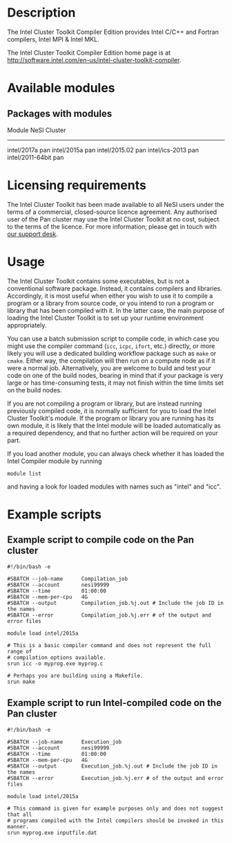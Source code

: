<!-- The above lines, specifying the category, section and title, must be
present and always comprising the first three lines of the article. -->

# Description

The Intel Cluster Toolkit Compiler Edition provides Intel C/C++ and
Fortran compilers, Intel MPI & Intel MKL.

The Intel Cluster Toolkit Compiler Edition home page is at
<http://software.intel.com/en-us/intel-cluster-toolkit-compiler>.

# Available modules

## Packages with modules

  Module             NeSI Cluster
  ------------------ --------------
  intel/2017a        pan
  intel/2015a        pan
  intel/2015.02      pan
  intel/ics-2013     pan
  intel/2011-64bit   pan

# Licensing requirements

The Intel Cluster Toolkit has been made available to all NeSI users
under the terms of a commercial, closed-source licence agreement. Any
authorised user of the Pan cluster may use the Intel Cluster Toolkit at
no cost, subject to the terms of the licence. For more information,
please get in touch with [our support desk](mailto:support@nesi.org.nz).

# Usage

The Intel Cluster Toolkit contains some executables, but is not a
conventional software package. Instead, it contains compilers and
libraries. Accordingly, it is most useful when either you wish to use it
to compile a program or a library from source code, or you intend to run
a program or library that has been compiled with it. In the latter case,
the main purpose of loading the Intel Cluster Toolkit is to set up your
runtime environment appropriately.

You can use a batch submission script to compile code, in which case you
might use the compiler command (`icc`, `icpc`, `ifort`, etc.) directly,
or more likely you will use a dedicated building workflow package such
as `make` or `cmake`. Either way, the compilation will then run on a
compute node as if it were a normal job. Alternatively, you are welcome
to build and test your code on one of the build nodes, bearing in mind
that if your package is very large or has time-consuming tests, it may
not finish within the time limits set on the build nodes.

If you are not compiling a program or library, but are instead running
previously compiled code, it is normally sufficient for you to load the
Intel Cluster Toolkit\'s module. If the program or library you are
running has its own module, it is likely that the Intel module will be
loaded automatically as a required dependency, and that no further
action will be required on your part.

If you load another module, you can always check whether it has loaded
the Intel Compiler module by running

    module list

and having a look for loaded modules with names such as \"intel\" and
\"icc\".

# Example scripts

## Example script to compile code on the Pan cluster

    #!/bin/bash -e

    #SBATCH --job-name      Compilation_job
    #SBATCH --account       nesi99999
    #SBATCH --time          01:00:00
    #SBATCH --mem-per-cpu   4G
    #SBATCH --output        Compilation_job.%j.out # Include the job ID in the names
    #SBATCH --error         Compilation_job.%j.err # of the output and error files

    module load intel/2015a

    # This is a basic compiler command and does not represent the full range of
    # compilation options available.
    srun icc -o myprog.exe myprog.c

    # Perhaps you are building using a Makefile.
    srun make

## Example script to run Intel-compiled code on the Pan cluster

    #!/bin/bash -e

    #SBATCH --job-name      Execution_job
    #SBATCH --account       nesi99999
    #SBATCH --time          01:00:00
    #SBATCH --mem-per-cpu   4G
    #SBATCH --output        Execution_job.%j.out # Include the job ID in the names
    #SBATCH --error         Execution_job.%j.err # of the output and error files

    module load intel/2015a

    # This command is given for example purposes only and does not suggest that all
    # programs compiled with the Intel compilers should be invoked in this manner.
    srun myprog.exe inputfile.dat
